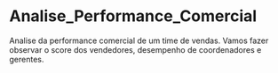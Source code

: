 # Analise_Performance_Comercial
Analise da performance comercial de um time de vendas. Vamos fazer observar o score dos vendedores, desempenho de coordenadores e gerentes. 
